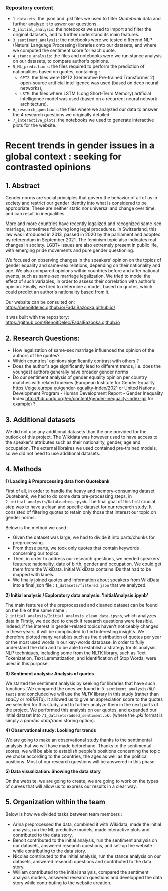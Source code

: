 ### Repository content

- ```1_datasets```: the .json and .pkl files we used to filter *Quotebank* data and further analyze it to aswer our questions.
- ```2_initial_analysis```: the notebooks we used to import and filter the original datasets, and to further understand its main features.
- ```3_sentiment_analysis```: the notebooks were we tested differend NLP (Natural Language Processing) libraries onto our datasets, and where we computed the sentiment score for each quote.
- ```4_stance_analysis```: the files and notebooks were we run stance analysis on our datasets, to compare author's opinions.
- ```5_ML_predictions```: the files required to perform the prediction of nationalities based on quotes, containing :
     - ```GPT2```: the files were GPT2 (Generative Pre-trained Transformer 2) open-source artificial intelligence was used (based on deep neural networks), 
     - ```LSTM```: the files where LSTM (Long Short-Term Memory) artificial intelligence model was used (based on a recurrent neural network architecture).
- ```6_research_questions```: the files where we analyzed our data to answer the 4 research questions we originally detailed.
- ```7_interactive_plots```: the notebooks we used to generate interactive plots for the website.

# Recent trends in gender issues in a global context : seeking for contrasted opinions

## 1. Abstract

Gender norms are social principles that govern the behavior of all of us in society and restrict our gender identity into what is considered to be appropriate. These are neither static nor universal and change over time, and can result in inequalities. 

More and more countries have recently legalized and recognized same-sex marriage, sometimes following long legal procedures. In Switzerland, this law was introduced in 2013, passed in 2020 by the parliament and adopted by referendum in September 2021.
The feminism topic also indicates real changes in society. LGBT+ issues are also extremely present in public life, with emerging pride movements and pure gender questioning.

We focused on observing changes in the speakers’ opinion on the topics of gender equality and same-sex relations, depending on their nationality and age. 
We also compared opinions within countries before and after national events, such as same-sex marriage legalization.
We tried to model the effect of such variables, in order to assess their correlation with author's opinion.
Finally, we tried to determine a model, based on quotes, which could predict an author's nationality based from it.

Our website can be consulted on: https://benoitdelec.github.io/FadalBazooka.github.io/

It was built with the repository: https://github.com/BenoitDelec/FadalBazooka.github.io

## 2. Research Questions:

- How legalization of same-sex marriage influenced the opinion of the authors of the quotes?
- Which countries' opinions significantly contrast with others ?
- Does the author's age significantly lead to different trends, i.e. does the youngest authors generally have broader gender norms 
- Do our sentiment analysis of gender equality opinion per country matches with related indexes (European Institute for Gender Equality https://eige.europa.eu/gender-equality-index/2021 or United Nations Development Program - Human Development Report - Gender Inequality Index http://hdr.undp.org/en/content/gender-inequality-index-gii for example) ?

## 3. Additional datasets

We did not use any additional datasets than the one provided for the outlook of this project.
The Wikidata was however used to have access to the speaker's attributes such as their nationality, gender, age and occupation.
The external libraires we used contained pre-trained models, so we did not need to use additional datasets.

## 4. Methods

**1) Loading & Preprocessing data from Quotebank**

First of all, in order to handle the heavy and memory-consuming dataset Quotebank, we had to do some data pre-processing steps, in ```2_initial_analysis/DataLoading.ipynb```.
The final goal of this first crucial step was to have a clean and specific dataset for our research study.
It consisted of filtering quotes to retain only those that interest our topic on gender norms. 

Below is the method we used :
- Given the dataset was large, we had to divide it into parts/chunks for preprocessing. 
- From those parts, we took only quotes that contain keywords concerning our topics.
- Then, in order to address our research questions, we needed speakers' features: nationality, date of birth, gender and occupation. We could get them from the WikiData. Initial WikiData contains IDs that had to be mapped with labels.   
- We finally joined quotes and information about speakers from WikiData into a final json file : ```1_datasets/filtered.json``` that we analyzed.

**2) Initial analysis / Exploratory data analysis: 'InitialAnalysis.ipynb'**

The main features of the preprocessed and cleaned dataset can be found on the file of the same name : ```2_initial_analysis/Initial_analysis_clean_data.ipynb```, which analyzes data in 
Firstly, we decided to check if research questions were feasible. 
Indeed, if the interest in gender-related topics haven't noticeably changed in these years, it will be complicated to find interesting insights. 
We therefore plotted many variables such as the distribution of quotes per year or the most used words in our key-words database, in order to fully understand the data and to be able to establish a strategy for its analysis.
NLP techniques, including some from the NLTK library, such as Text Tokenization, Text Lemmatization, and Identification of Stop Words, were used in this purpose.

**3) Sentiment analysis: Analysis of quotes**

We started the sentiment analysis by seeking for libraries that have such functions. We compared the ones we found in ```3_sentiment_analysis/NLP tests``` and concluded we will use the *NLTK* library in this study (rather than *spaCy* or *roBERTa*).
It allowed us to give an appreciation score to the quotes we selected for this study, and to further analyze them in the next parts of the project.
We performed this analysis on our quotes, and expanded our intial dataset into ```/1_datasets/added_sentiment.pkl``` (where the *.pkl* format is simply a *pandas.dataframe* storing option).

**4) Observational study: Looking for trends**

We are going to make an observational study thanks to the sentimental analysis that we will have made beforehand. Thanks to the sentimental scores, we will be able to establish people's positions concerning the topic we chose according to the countries, the ages as well as the political positions. Most of our research questions will be answered in this phase. 

**5) Data visualization: Showing the data story**

On the website, we are going to create, we are going to work on the types of curves that will allow us to express our results in a clear way.

## 5. Organization within the team

Below is how we divided tasks between team members :

- Arina preprocessed the data, combined it with Wikidata, made the initial analysis, run the ML predictive models, made interactive plots and contributed to the data story.
- Benoit contributed to the initial analysis, run the sentiment analysis on our datasets, answered research questions, and set-up the website while contributing to the data story.
- Nicolas contributed to the initial analysis, run the stance analysis on our datasets, answered research questions and contributed to the data story.
- William contributed to the initial analysis, compared the sentiment analysis models, answered research questions and developped the data story while contributing to the website creation.

